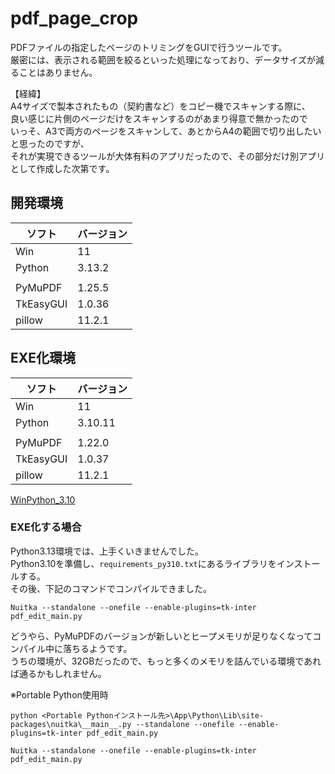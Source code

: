 # pdf_page_crop

PDFファイルの指定したページのトリミングをGUIで行うツールです。  
厳密には、表示される範囲を絞るといった処理になっており、データサイズが減ることはありません。  
  
【経緯】  
A4サイズで製本されたもの（契約書など）をコピー機でスキャンする際に、  
良い感じに片側のページだけをスキャンするのがあまり得意で無かったので  
いっそ、A3で両方のページをスキャンして、あとからA4の範囲で切り出したいと思ったのですが、  
それが実現できるツールが大体有料のアプリだったので、その部分だけ別アプリとして作成した次第です。  
  
## 開発環境

|ソフト|バージョン|
| - |-|
|Win|11|
|Python |3.13.2|
|||
|PyMuPDF|1.25.5|
|TkEasyGUI|1.0.36|
|pillow|11.2.1|


## EXE化環境
|ソフト|バージョン|
| - |-|
|Win|11|
|Python |3.10.11|
|||
|PyMuPDF|1.22.0|
|TkEasyGUI|1.0.37|
|pillow|11.2.1|

[WinPython_3.10](https://sourceforge.net/projects/winpython/files/WinPython_3.10/3.10.11.1/)

### EXE化する場合
  
Python3.13環境では、上手くいきませんでした。  
Python3.10を準備し、`requirements_py310.txt`にあるライブラリをインストールする。  
その後、下記のコマンドでコンパイルできました。  
```
Nuitka --standalone --onefile --enable-plugins=tk-inter pdf_edit_main.py
```
  
  
どうやら、PyMuPDFのバージョンが新しいとヒープメモリが足りなくなってコンパイル中に落ちるようです。  
うちの環境が、32GBだったので、もっと多くのメモリを詰んでいる環境であれば通るかもしれません。  



※Portable Python使用時  
```
python <Portable Pythonインストール先>\App\Python\Lib\site-packages\nuitka\__main__.py --standalone --onefile --enable-plugins=tk-inter pdf_edit_main.py
```
```
Nuitka --standalone --onefile --enable-plugins=tk-inter pdf_edit_main.py
```